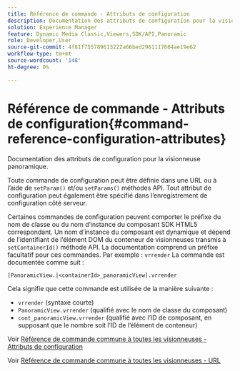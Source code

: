```yaml
---
title: Référence de commande - Attributs de configuration
description: Documentation des attributs de configuration pour la visionneuse panoramique.
solution: Experience Manager
feature: Dynamic Media Classic,Viewers,SDK/API,Panoramic
role: Developer,User
source-git-commit: 4f81f755789613222a66bed2961117604ae19e62
workflow-type: tm+mt
source-wordcount: '148'
ht-degree: 0%

---
```


# Référence de commande - Attributs de configuration{#command-reference-configuration-attributes}

Documentation des attributs de configuration pour la visionneuse panoramique.

Toute commande de configuration peut être définie dans une URL ou à l’aide de `setParam()` et/ou `setParams()` méthodes API. Tout attribut de configuration peut également être spécifié dans l’enregistrement de configuration côté serveur.

Certaines commandes de configuration peuvent comporter le préfixe du nom de classe ou du nom d’instance du composant SDK HTML5 correspondant. Un nom d’instance du composant est dynamique et dépend de l’identifiant de l’élément DOM du conteneur de visionneuses transmis à `setContainerId()` méthode API. La documentation comprend un préfixe facultatif pour ces commandes. Par exemple : `vrrender` La commande est documentée comme suit :

```
[PanoramicView.|<containerId>_panoramicView].vrrender
```

Cela signifie que cette commande est utilisée de la manière suivante :

* `vrrender` (syntaxe courte)
* `PanoramicView.vrrender` (qualifié avec le nom de classe du composant)
* `cont_panoramicView.vrrender` (qualifié avec l’ID de composant, en supposant que le nombre soit l’ID de l’élément de conteneur)


Voir [Référence de commande commune à toutes les visionneuses - Attributs de configuration](../../../r-html5-viewer-20-cmdref-configattrib/r-html5-viewer-20-cmdref-configattrib.md#concept-850e0f2c49b949deb7cfbfd330d329bd)

Voir [Référence de commande commune à toutes les visionneuses - URL](../../../c-html5-viewer-20-cmdref-url/c-html5-viewer-20-cmdref-url.md#concept-9b337f349b7b406b8c33c7ee96b3e226)
